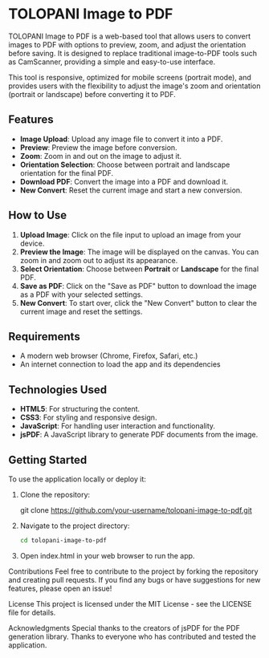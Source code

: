 # TOLOPANI Image to PDF

TOLOPANI Image to PDF is a web-based tool that allows users to convert images to PDF with options to preview, zoom, and adjust the orientation before saving. It is designed to replace traditional image-to-PDF tools such as CamScanner, providing a simple and easy-to-use interface.

This tool is responsive, optimized for mobile screens (portrait mode), and provides users with the flexibility to adjust the image's zoom and orientation (portrait or landscape) before converting it to PDF.

## Features

- **Image Upload**: Upload any image file to convert it into a PDF.
- **Preview**: Preview the image before conversion.
- **Zoom**: Zoom in and out on the image to adjust it.
- **Orientation Selection**: Choose between portrait and landscape orientation for the final PDF.
- **Download PDF**: Convert the image into a PDF and download it.
- **New Convert**: Reset the current image and start a new conversion.

## How to Use

1. **Upload Image**: Click on the file input to upload an image from your device.
2. **Preview the Image**: The image will be displayed on the canvas. You can zoom in and zoom out to adjust its appearance.
3. **Select Orientation**: Choose between **Portrait** or **Landscape** for the final PDF.
4. **Save as PDF**: Click on the "Save as PDF" button to download the image as a PDF with your selected settings.
5. **New Convert**: To start over, click the "New Convert" button to clear the current image and reset the settings.

## Requirements

- A modern web browser (Chrome, Firefox, Safari, etc.)
- An internet connection to load the app and its dependencies

## Technologies Used

- **HTML5**: For structuring the content.
- **CSS3**: For styling and responsive design.
- **JavaScript**: For handling user interaction and functionality.
- **jsPDF**: A JavaScript library to generate PDF documents from the image.

## Getting Started

To use the application locally or deploy it:

1. Clone the repository:
  
   git clone https://github.com/your-username/tolopani-image-to-pdf.git
2. Navigate to the project directory:
    ```bash
   cd tolopani-image-to-pdf
3. Open index.html in your web browser to run the app.


Contributions
Feel free to contribute to the project by forking the repository and creating pull requests. If you find any bugs or have suggestions for new features, please open an issue!

License
This project is licensed under the MIT License - see the LICENSE file for details.

Acknowledgments
Special thanks to the creators of jsPDF for the PDF generation library.
Thanks to everyone who has contributed and tested the application.

   
